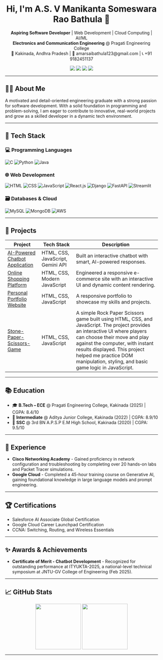 <h1 align="center">Hi, I'm A.S. V Manikanta Someswara Rao Bathula 👋</h1>

<p align="center">
  <strong>Aspiring Software Developer</strong> | Web Development | Cloud Computing | AI/ML<br>
  <strong>Electronics and Communication Engineering</strong> @ Pragati Engineering College<br>
  📍 Kakinada, Andhra Pradesh | 📧 amarsaibathula123@gmail.com | 📞 +91 9182451137
</p>

<p align="center">
  <a href="https://www.linkedin.com/in/a-s-v-manikanta-someswara-rao-bathula-8043a4259/"><img src="https://img.shields.io/badge/LinkedIn-Connect-blue?logo=linkedin" /></a>
  <a href="https://github.com/asvms2004"><img src="https://img.shields.io/badge/GitHub-Profile-lightgrey?logo=github" /></a>
  <a href="https://leetcode.com/u/asvmsbathula/"><img src="https://img.shields.io/badge/LeetCode-Profile-orange?logo=leetcode" /></a>
  <a href="https://www.hackerrank.com/profile/amarsaibathula11"><img src="https://img.shields.io/badge/HackerRank-Profile-brightgreen?logo=hackerrank" /></a>
</p>

---

## 🧑‍💻 About Me

A motivated and detail-oriented engineering graduate with a strong passion for software development. With a solid foundation in programming and problem-solving, I am eager to contribute to innovative, real-world projects and grow as a skilled developer in a dynamic tech environment.

---

## 🚀 Tech Stack

### 💻 Programming Languages
![C](https://img.shields.io/badge/-C-00599C?logo=c&logoColor=white)
![Python](https://img.shields.io/badge/-Python-3776AB?logo=python&logoColor=white)
![Java](https://img.shields.io/badge/-Java-B07119?logo=java&logoColor=white)

### 🌐 Web Development
![HTML](https://img.shields.io/badge/-HTML5-E34F26?logo=html5&logoColor=white)
![CSS](https://img.shields.io/badge/-CSS3-1572B6?logo=css3&logoColor=white)
![JavaScript](https://img.shields.io/badge/-JavaScript-F7DF1E?logo=javascript&logoColor=black)
![React.js](https://img.shields.io/badge/-React-61DAFB?logo=react&logoColor=black)
![Django](https://img.shields.io/badge/-Django-092E20?logo=django&logoColor=white)
![FastAPI](https://img.shields.io/badge/-FastAPI-009688?logo=fastapi&logoColor=white)
![Streamlit](https://img.shields.io/badge/-Streamlit-FF4B4B?logo=streamlit&logoColor=white)

### 🗃️ Databases & Cloud
![MySQL](https://img.shields.io/badge/-MySQL-4479A1?logo=mysql&logoColor=white)
![MongoDB](https://img.shields.io/badge/-MongoDB-47A248?logo=mongodb&logoColor=white)
![AWS](https://img.shields.io/badge/-AWS-232F3E?logo=amazonaws&logoColor=white)

---

## 📌 Projects

| Project | Tech Stack | Description |
|---|---|---|
| [AI-Powered Chatbot Application](https://github.com/asvms2004/Chatbot-AI) | HTML, CSS, JavaScript, Gemini API | Built an interactive chatbot with smart, AI-powered responses. |
| [Online Shopping Platform](https://github.com/asvms2004/e-commerce-website) | HTML, CSS, Modern JavaScript | Engineered a responsive e-commerce site with an interactive UI and dynamic content rendering. |
| [Personal Portfolio Website](https://github.com/asvms2004/Personal-Portfolio) | HTML, CSS, JavaScript | A responsive portfolio to showcase my skills and projects. |
| [Stone-Paper-Scissors-Game](https://github.com/asvms2004/Stone-Paper-Scissors-Game) | HTML, CSS, JavaScript |A simple Rock Paper Scissors game built using HTML, CSS, and JavaScript. The project provides an interactive UI where players can choose their move and play against the computer, with instant results displayed. This project helped me practice DOM manipulation, styling, and basic game logic in JavaScript.|


---

## 📚 Education

- 🎓 **B.Tech – ECE** @ Pragati Engineering College, Kakinada (2025) | CGPA: 8.4/10
- 🧮 **Intermediate** @ Aditya Junior College, Kakinada (2022) | CGPA: 8.9/10
- 🏫 **SSC** @ 3rd BN A.P.S.P E.M High School, Kakinada (2020) | CGPA: 9.5/10

---

## 💼 Experience

- **Cisco Networking Academy** - Gained proficiency in network configuration and troubleshooting by completing over 20 hands-on labs and Packet Tracer simulations.
- **Google Cloud** - Completed a 45-hour training course on Generative AI, gaining foundational knowledge in large language models and prompt engineering.

---

## 🏆 Certifications

- Salesforce AI Associate Global Certification
- Google Cloud Career Launchpad Certification
- CCNA: Switching, Routing, and Wireless Essentials

---
## ✨ Awards & Achievements

- **Certificate of Merit - Chatbot Development** - Recognized for outstanding performance at ITYUKTA-2025, a national-level technical symposium at JNTU-GV College of Engineering (Feb 2025).

---

## 📈 GitHub Stats

<p align="center">
  <img src="https://github-readme-stats.vercel.app/api?username=asvms2004&show_icons=true&theme=default" height="150" />
  <img src="https://github-readme-stats.vercel.app/api/top-langs/?username=asvms2004&layout=compact&theme=default" height="150" />
</p>

---
